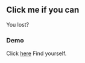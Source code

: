## Click me if you can

You lost?

### Demo

Click [here](https://chamanbawa.github.io/map-tracker/) Find yourself. 

